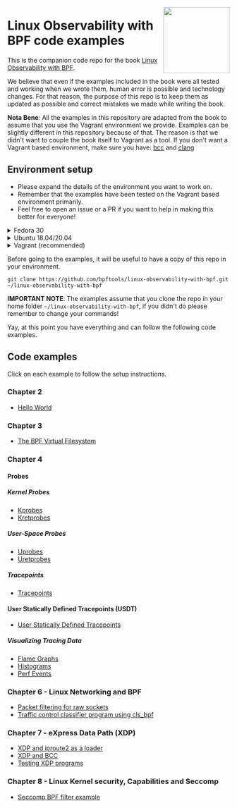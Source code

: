 <p><img align="right" src="/img/owl.png" width="150px"/></p>
<p></p>

# Linux Observability with BPF code examples

This is the companion code repo for the book [Linux Observability with BPF](https://bit.ly/bpf-safari).

We believe that even if the examples included in the book were all tested and working when we wrote them, human error is possible and technology changes.
For that reason, the purpose of this repo is to keep them as updated as possible and correct mistakes we made while writing the book.

**Nota Bene**: All the examples in this repository are adapted from the book to assume that you use the Vagrant environment we provide.
Examples can be slightly different in this repository because of that. The reason is that we didn't want to couple the book itself to Vagrant as a tool.
If you don't want a Vagrant based environment, make sure you have: [bcc](https://github.com/iovisor/bcc/blob/master/INSTALL.md) and [clang](https://clang.llvm.org/)


## Environment setup

- Please expand the details of the environment you want to work on.
- Remember that the examples have been tested on the Vagrant based environment primarily.
- Feel free to open an issue or a PR if you want to help in making this better for everyone!

<details>
<summary>Fedora 30</summary>

First, we need to install some build dependencies and all the tools needed for the examples:

```bash
sudo dnf install make glibc-devel.i686 elfutils-libelf-devel wget tar clang bcc strace kernel-devel -y
```

Then we need grab a copy of the source code of the current kernel.

In our case the kernel running can be verified with `uname`.

```bash
$ uname -r
5.0.9-301.fc30.x86_64
```

Given that version, please notice the URL we fetch the sources from in the following command.
Change it according to your version.

```bash
cd /tmp
wget -c https://cdn.kernel.org/pub/linux/kernel/v5.x/linux-5.0.9.tar.gz -O - | tar -xz
```

Now that we have the kernel source, we can move it to the `/kernel-src` folder.

**NOTE THAT: All the examples** using kernel sources in this repo assume that the kernel sources are available there. In case you don't like it,
make sure you do a search and replace!

At this point we move the kernel sources and compile `libbpf`. Again please notice the `5.0.9` here and change accordingly.

```
sudo mv linux-5.0.9 /kernel-src
cd /kernel-src/tools/lib/bpf
sudo make && sudo make install prefix=/
```

</details>

<details>
<summary>Ubuntu 18.04/20.04</summary>

First, we need to install some build dependencies and all the tools needed for the examples:

```bash
sudo apt update
# Ubuntu 18.04
sudo apt install build-essential git make libelf-dev clang strace tar bpfcc-tools linux-headers-$(uname -r) gcc-multilib

# Ubuntu 20.04
sudo apt install build-essential git make libelf-dev clang strace tar bpfcc-tools linux-headers-$(uname -r) gcc-multilib libreadline-dev binutils-dev  
```

**Note on Kernel version**: make sure to have a recent kernel to run the examples, a version `>=5.0.0` will do the job. Most Ubuntu `18.04` providers are shipping with the kernel `4.15` that doesn't work for most of the examples. Upgrading options are left to the reader, we've been successful on aws by installing the `linux-image-5.0.0-1019-aws` package.

After dependencies, we need grab a copy of the kernel source code for the current release.
Since this assumes that you are running an updated Ubuntu 18.04 we can get it directly from the repo they provide.

```
cd /tmp
git clone --depth 1 git://kernel.ubuntu.com/ubuntu/ubuntu-bionic.git
```

Now that we have the kernel source, we can move it to the `/kernel-src` folder.

**NOTE THAT: All the examples** using kernel sources in this repo assume that the kernel sources are available at `/kernel-src`. In case you don't like it,
make sure you do a search and replace!


At this point we move the kernel sources and compile `libbpf`.

```
sudo mv ubuntu-bionic /kernel-src
cd /kernel-src/tools/lib/bpf
sudo make && sudo make install prefix=/usr/local
```

Ubuntu 18.04 doesn't have the library path that the makefile expects so we need to move our libraries
to its library path now.

```
sudo mv /usr/local/lib64/libbpf.* /lib/x86_64-linux-gnu/
```

</details>

<details>
<summary>Vagrant (recommended)</summary>
We provide reproducible environment in the form of a Vagrantfile that installs all the needed to make the examples work.

The environment is based on Fedora 30.

### Install Vagrant

To install Vagrant, follow the official guide [here](https://www.vagrantup.com/docs/installation/).

Once you have Vagrant installed, you will need to clone this repository and issue a `vagrant up`.

```bash
git clone https://github.com/bpftools/linux-observability-with-bpf.git
cd linux-observability-with-bpf
vagrant up
```

This Vagrant command, will start a Fedora 30 VM in Virtualbox, you can SSH into the machine using:

```
vagrant ssh
```

Before going on, make sure you download the kernel source tree in this repository. It is needed as a dependency for some examples.
We will be downloading the code for Kernel 5.0.9 - We are avoiding a git clone here because the Git history of the kernel is very big.

In the machine:

```bash
cd /tmp
wget -c https://cdn.kernel.org/pub/linux/kernel/v5.x/linux-5.0.9.tar.gz -O - | tar -xz
sudo mv linux-5.0.9 /kernel-src
```

At this point, we need to compile the `libbpf` library:

```
cd /kernel-src/tools/lib/bpf
make && sudo make install prefix=/
```


</details>


Before going to the examples, it will be useful to have a copy of this repo in your environment.

```
git clone https://github.com/bpftools/linux-observability-with-bpf.git ~/linux-observability-with-bpf
```

**IMPORTANT NOTE**: The examples assume that you clone the repo in your home folder `~/linux-observability-with-bpf`, if you didn't do
please remember to change your commands!

Yay, at this point you have everything and can follow the following code examples.

## Code examples

Click on each example to follow the setup instructions.


### Chapter 2

- [Hello World](/code/chapter-2/hello_world)

### Chapter 3

- [The BPF Virtual Filesystem](/code/chapter-3/bpf_fs)

### Chapter 4

#### Probes

##### Kernel Probes
- [Kprobes](/code/chapter-4/kprobes)
- [Kretprobes](/code/chapter-4/kretprobes)

##### User-Space Probes
- [Uprobes](/code/chapter-4/uprobes)
- [Uretprobes ](/code/chapter-4/uretprobes)

##### Tracepoints
- [Tracepoints](/code/chapter-4/tracepoints)

#### User Statically Defined Tracepoints (USDT)
- [User Statically Defined Tracepoints](/code/chapter-4/usdt)

##### Visualizing Tracing Data
- [Flame Graphs](/code/chapter-4/flamegraphs)
- [Histograms](/code/chapter-4/histograms)
- [Perf Events](/code/chapter-4/histograms)

### Chapter 6 - Linux Networking and BPF

- [Packet filtering for raw sockets](/code/chapter-6/packet-filtering-raw-sockets)
- [Traffic control classifier program using cls_bpf](/code/chapter-6/tc-flow-bpf-cls)

### Chapter 7 - eXpress Data Path (XDP)

- [XDP and iproute2 as a loader](/code/chapter-7/iproute2)
- [XDP and BCC](/code/chapter-7/bcc)
- [Testing XDP programs](/code/chapter-7/prog-test-run)


### Chapter 8 - Linux Kernel security, Capabilities and Seccomp

- [Seccomp BPF filter example](/code/chapter-8/seccomp)
